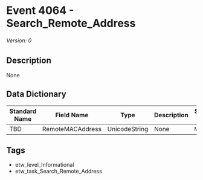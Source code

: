 # Event 4064 - Search_Remote_Address
###### Version: 0

## Description
None

## Data Dictionary
|Standard Name|Field Name|Type|Description|Sample Value|
|---|---|---|---|---|
|TBD|RemoteMACAddress|UnicodeString|None|`None`|

## Tags
* etw_level_Informational
* etw_task_Search_Remote_Address
